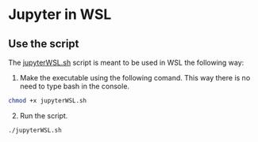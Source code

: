 # Jupyter in WSL


## Use the script

The [jupyterWSL.sh](jupyterWSL.sh) script is meant to be used in WSL the following way:

1. Make the executable using the following comand. This way there is no need to type bash in the console.

```bash
chmod +x jupyterWSL.sh
```

2. Run the script.

```bash
./jupyterWSL.sh
```
